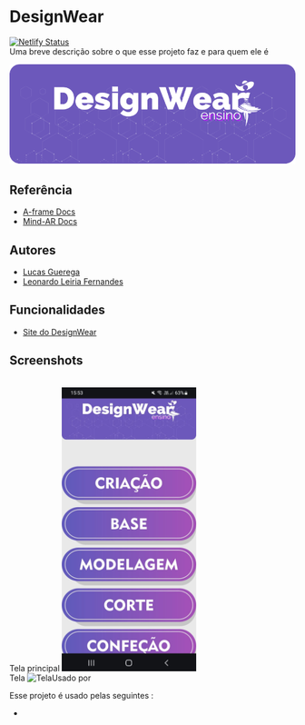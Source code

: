 # DesignWear
[![Netlify Status](https://api.netlify.com/api/v1/badges/cac56f1f-a5e2-4592-8637-4d03b60fc407/deploy-status)](https://app.netlify.com/sites/designwear/deploys)
</br>
Uma breve descrição sobre o que esse projeto faz e para quem ele é


![Logo](https://github.com/DesignWear/DesignWear-Project/blob/main/assets/images/banner%20pagina%20principal.png)


## Referência

 - [A-frame Docs](https://aframe.io/)
 - [Mind-AR Docs](https://hiukim.github.io/mind-ar-js-doc/)


## Autores

- [Lucas Guerega](https://github.com/LucasGuerega)
- [Leonardo Leiria Fernandes](http://lattes.cnpq.br/1391060022581204)


## Funcionalidades

- [Site do DesignWear](https://designwear.netlify.app/)


## Screenshots
</br>
Tela principal
<img alt="Tela principal" height=500 src="./assets/screenshots/telaPrincipal.jpeg">
</br>
Tela 
<img alt="Tela " height=500 src="./assets/screenshots/>



## Usado por

Esse projeto é usado pelas seguintes :

- 


